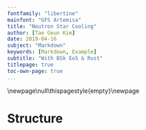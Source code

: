 ```yaml
---
fontfamily: "libertine"
mainfont: "GFS Artemisa"
title: "Neutron Star Cooling"
author: [Tae Geun Kim]
date: 2019-04-16
subject: "Markdown"
keywords: [Markdown, Example]
subtitle: "With BSk EoS & Rust"
titlepage: true
toc-own-page: true
...
```


\newpage\null\thispagestyle{empty}\newpage

# Structure


